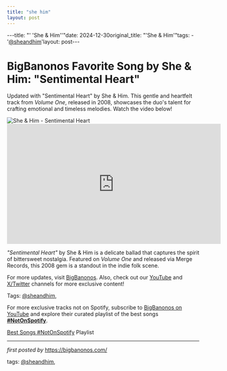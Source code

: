 ```yaml
---
title: "she him"
layout: post
---
```

---title: "' 'She & Him''"date: 2024-12-30original_title: "'She & Him'"tags:  - '[@sheandhim](/tags/sheandhim/)'layout: post---<!-- Title of the Post --><h1 >BigBanonos Favorite Song by She & Him: "Sentimental Heart"</h1> <!-- Introductory Text --><p >Updated with "Sentimental Heart" by She & Him. This gentle and heartfelt track from *Volume One*, released in 2008, showcases the duo's talent for crafting emotional and timeless melodies. Watch the video below!</p> <!-- Featured Image --><div > <img src="https://c-fa.cdn.smule.com/rs-s37/arr/01/9f/fe26be1a-8a5b-4a80-8ddc-d0af74d76c28.jpg" alt="She & Him - Sentimental Heart" /></div> <!-- YouTube Video Embed --><div > <iframe width="560" height="315" src="https://www.youtube.com/embed/1cT-P6w5wfc" frameborder="0" allowfullscreen></iframe></div> <!-- Song Information --><div > <p><em>"Sentimental Heart"</em> by She & Him is a delicate ballad that captures the spirit of bittersweet nostalgia. Featured on *Volume One* and released via Merge Records, this 2008 gem is a standout in the indie folk scene.</p></div> <!-- Footer Links --><div > <p>For more updates, visit <a href="https://bigbanonos.com/" target="_blank">BigBanonos</a>. Also, check out our <a href="https://www.youtube.com/[@BigBanonos](/tags/BigBanonos/)" target="_blank">YouTube</a> and <a href="https://x.com/bigbanonos" target="_blank">X/Twitter</a> channels for more exclusive content!</p></div> <!-- Tags --><p >Tags: [@sheandhim](/tags/sheandhim/),</p><!--Subscribe and Playlist Links--><div>    <p>For more exclusive tracks not on Spotify, subscribe to <a href="https://www.youtube.com/[@BigBanonos](/tags/BigBanonos/)" target="_blank">BigBanonos on YouTube</a> and explore their curated playlist of the best songs <strong>[#NotOnSpotify](/tags/NotOnSpotify/)</strong>.</p>    <p><a href="https://www.youtube.com/playlist?list=PLtuNtuTatqI0kFahUCbtbfenC_ET5O_tr" target="_blank">Best Songs [#NotOnSpotify](/tags/NotOnSpotify/) Playlist<br /></a></p></div><hr /><p><em>first posted by</em> <a href="https://bigbanonos.com/" rel="noopener" target="_new">https://bigbanonos.com/</a></p><p>tags: [@sheandhim](/tags/sheandhim/),</p>